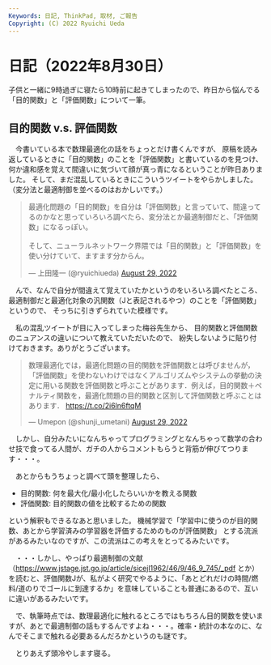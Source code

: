 ```yaml
---
Keywords: 日記, ThinkPad, 取材, ご報告
Copyright: (C) 2022 Ryuichi Ueda
---
```


# 日記（2022年8月30日）

子供と一緒に9時過ぎに寝たら10時前に起きてしまったので、昨日から悩んでる「目的関数」と「評価関数」について一筆。

## 目的関数 v.s. 評価関数

　今書いている本で数理最適化の話をちょっとだけ書くんですが、
原稿を読み返しているときに「目的関数」のことを「評価関数」と書いているのを見つけ、
何か違和感を覚えて間違いに気づいて顔が真っ青になるということが昨日ありました。
そして、まだ混乱しているときにこういうツイートをやらかしました。（変分法と最適制御を並べるのはおかしいです。）
<blockquote class="twitter-tweet" data-partner="tweetdeck"><p lang="ja" dir="ltr">最適化問題の「目的関数」を自分は「評価関数」と言っていて、間違ってるのかなと思っていろいろ調べたら、変分法とか最適制御だと、「評価関数」になるっぽい。<br><br>そして、ニューラルネットワーク界隈では「目的関数」と「評価関数」を使い分けていて、ますます分からん。</p>&mdash; 上田隆一 (@ryuichiueda) <a href="https://twitter.com/ryuichiueda/status/1564057817660768262?ref_src=twsrc%5Etfw">August 29, 2022</a></blockquote>
<script async src="https://platform.twitter.com/widgets.js" charset="utf-8"></script>


　んで、なんで自分が間違えて覚えていたかというのをいろいろ調べたところ、
最適制御だと最適化対象の汎関数（Jと表記されるやつ）のことを「評価関数」というので、
そっちに引きずられていた模様です。


　私の混乱ツイートが目に入ってしまった梅谷先生から、
目的関数と評価関数のニュアンスの違いについて教えていただいたので、
紛失しないように貼り付けておきます。ありがとうございます。

<blockquote class="twitter-tweet" data-partner="tweetdeck"><p lang="ja" dir="ltr">数理最適化では，最適化問題の目的関数を評価関数とは呼びませんが，「評価関数」を使わないわけではなくアルゴリズムやシステムの挙動の決定に用いる関数を評価関数と呼ぶことがあります．例えば，目的関数＋ペナルティ関数を，最適化問題の目的関数と区別して評価関数と呼ぶことはあります． <a href="https://t.co/2i6ln6ftqM">https://t.co/2i6ln6ftqM</a></p>&mdash; Umepon (@shunji_umetani) <a href="https://twitter.com/shunji_umetani/status/1564083311055478785?ref_src=twsrc%5Etfw">August 29, 2022</a></blockquote>
<script async src="https://platform.twitter.com/widgets.js" charset="utf-8"></script>


　しかし、自分みたいになんちゃってプログラミングとなんちゃって数学の合わせ技で食ってる人間が、ガチの人からコメントもらうと背筋が伸びてつります・・・。


　あとからもうちょっと調べて頭を整理したら、

* 目的関数: 何を最大化/最小化したらいいかを教える関数
* 評価関数: 目的関数の値を比較するための関数

という解釈もできるなあと思いました。
機械学習で「学習中に使うのが目的関数、あとから学習済みの学習器を評価するためのものが評価関数」
とする流派があるみたいなのですが、この流派はこの考えをとってるみたいです。

　・・・しかし、やっぱり最適制御の文献（https://www.jstage.jst.go.jp/article/sicejl1962/46/9/46_9_745/_pdf とか）を読むと、評価関数Jが、私がよく研究でやるように、「あとどれだけの時間/燃料/道のりでゴールに到達するか」を意味していることも普通にあるので、互いに違いがあるみたいです。


　で、執筆時点では、数理最適化に触れるところではもちろん目的関数を使いますが、あとで最適制御の話もするんですよね・・・。確率・統計の本なのに、なんでそこまで触れる必要あるんだろかというのも謎です。



　とりあえず頭冷やします寝る。
